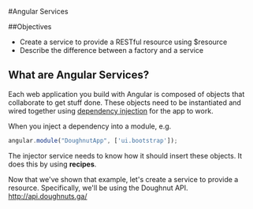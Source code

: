 #Angular Services

##Objectives

* Create a service to provide a RESTful resource using $resource
* Describe the difference between a factory and a service

## What are Angular Services?

Each web application you build with Angular is composed of objects that collaborate to get stuff done. These objects need to be instantiated and wired together using [dependency injection](https://docs.angularjs.org/guide/di) for the app to work.

When you inject a dependency into a module, e.g.

```javascript
angular.module("DoughnutApp", ['ui.bootstrap']);
```

The injector service needs to know how it should insert these objects. It does this by using **recipes**.

Now that we've shown that example, let's create a service to provide a resource. Specifically, we'll be using the Doughnut API. http://api.doughnuts.ga/
